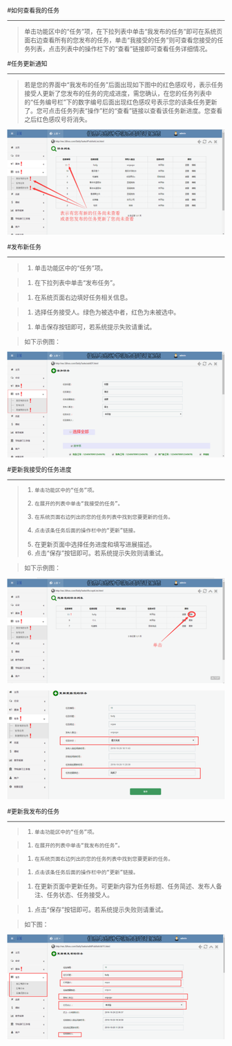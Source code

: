 #如何查看我的任务

----

>单击功能区中的“任务”项，在下拉列表中单击“我发布的任务”即可在系统页面右边查看所有的您发布的任务，单击“我接受的任务”则可查看您接受的任务列表，点击列表中的操作栏下的“查看”链接即可查看任务详细情况。


#任务更新通知

-----

>若是您的界面中“我发布的任务”后面出现如下图中的红色感叹号，表示任务接受人更新了您发布的任务的完成进度，需您确认，在您的任务列表中的“任务编号栏”下的数字编号后面出现红色感叹号表示您的该条任务更新了。您可点击任务列表“操作”栏的“查看”链接以查看该任务新进度。您查看之后红色感叹号将消失。


![](/assets/chapter1/dt/QQ截图20161026173413.png)



#发布新任务

----

>1.    单击功能区中的“任务”项。

>1.    在下拉列表中单击“发布任务”。

>1.    在系统页面右边填好任务相关信息。

>1.    选择任务接受人。绿色为被选中者，红色为未被选中。

>1.    单击保存按钮即可，若系统提示失败请重试。

>如下示例图：



![](/assets/chapter1/dt/add.png)






#更新我接受的任务进度

----


>1.     单击功能区中的“任务”项。
>1.     在展开的列表中单击“我接受的任务”。
>1.     在系统页面右边列出的您的任务列表中找到您要更新的任务。
>1.     点击该条任务后面的操作栏中的“更新”链接。
>1.    在更新页面中选择任务进度和填写进展描述。
>1.    点击“保存”按钮即可。若系统提示失败则请重试。


>如下示例图：

![](/assets/chapter1/dt/更新.png)

![](/assets/chapter1/dt/更新2.png)






#更新我发布的任务

----

>1.     单击功能区中的“任务”项。

>1.     在展开的列表中单击“我发布的任务”。

>1.     在系统页面右边列出的您的任务列表中找到您要更新的任务。

>1.     点击该条任务后面的操作栏中的“更新”链接。

>1.    在更新页面中更新任务。可更新内容为任务标题、任务简述、发布人备注、任务状态、任务接受人。

>1.    点击“保存”按钮即可。若系统提示失败则请重试。

>如下图：


![](/assets/chapter1/dt/更新3.png)
